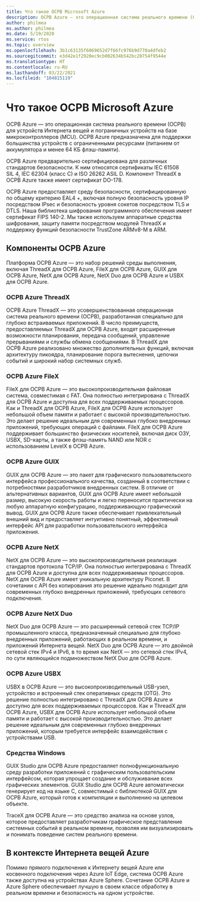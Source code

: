```yaml
---
title: Что такое ОСРВ Microsoft Azure
description: ОСРВ Azure — это операционная система реального времени (ОСРВ) для устройств Интернета вещей и пограничных устройств на базе микроконтроллеров (MCU).
author: philmea
ms.author: philmea
ms.date: 5/19/2020
ms.service: rtos
ms.topic: overview
ms.openlocfilehash: 3b1c63135f6069652d7f66fc976b9d770a4dfeb2
ms.sourcegitcommit: e3d42e1f2920ec9cb002634b542bc20754f9544e
ms.translationtype: HT
ms.contentlocale: ru-RU
ms.lasthandoff: 03/22/2021
ms.locfileid: "104815119"
---
```

# <a name="what-is-microsoft-azure-rtos"></a>Что такое ОСРВ Microsoft Azure

ОСРВ Azure — это операционная система реального времени (ОСРВ) для устройств Интернета вещей и пограничных устройств на базе микроконтроллеров (MCU). ОСРВ Azure предназначена для поддержки большинства устройств с ограниченными ресурсами (питанием от аккумулятора и менее 64 КБ флэш-памяти).
 
ОСРВ Azure предварительно сертифицирована для различных стандартов безопасности. К ним относятся сертификаты IEC 61508 SIL 4, IEC 62304 (класс C) и ISO 26262 ASIL D. Компонент ThreadX в ОСРВ Azure также имеет сертификат DO-178.

ОСРВ Azure предоставляет среду безопасности, сертифицированную по общему критерию EAL4 +, включая полную безопасность уровня IP посредством IPsec и безопасность уровня сокетов посредством TLS и DTLS. Наша библиотека шифрования программного обеспечения имеет сертификат FIPS 140-2. Мы также используем аппаратные средства шифрования, защиту памяти посредством модулей ThreadX и поддержку функций безопасности TrustZone ARMv8-M в ARM.

## <a name="components-of-azure-rtos"></a>Компоненты ОСРВ Azure

Платформа ОСРВ Azure — это набор решений среды выполнения, включая ThreadX для ОСРВ Azure, FileX для ОСРВ Azure, GUIX для ОСРВ Azure, NetX для ОСРВ Azure, NetX Duo для ОСРВ Azure и USBX для ОСРВ Azure.

### <a name="azure-rtos-threadx"></a>ОСРВ Azure ThreadX

ОСРВ Azure ThreadX — это усовершенствованная операционная система реального времени (ОСРВ), разработанная специально для глубоко встраиваемых приложений. В число преимуществ, предоставляемых ThreadX для ОСРВ Azure, входят расширенные возможности планирования, передача сообщений, управление прерываниями и службы обмена сообщениями. В ThreadX для ОСРВ Azure реализовано множество дополнительных функций, включая архитектуру пикоядра, планирование порога вытеснения, цепочки событий и широкий набор системных служб.

### <a name="azure-rtos-filex"></a>ОСРВ Azure FileX

FileX для ОСРВ Azure — это высокопроизводительная файловая система, совместимая с FAT. Она полностью интегрирована с ThreadX для ОСРВ Azure и доступна для всех поддерживаемых процессоров. Как и ThreadX для ОСРВ Azure, FileX для ОСРВ Azure использует небольшой объем памяти и работает с высокой производительностью. Это делает решение идеальным для современных глубоко внедренных приложений, требующих операций с файлами. FileX для ОСРВ Azure поддерживает большинство физических носителей, включая диск ОЗУ, USBX, SD-карты, а также флэш-память NAND или NOR с использованием LevelX в ОСРВ Azure.

### <a name="azure-rtos-guix"></a>ОСРВ Azure GUIX

GUIX для ОСРВ Azure — это пакет для графического пользовательского интерфейса профессионального качества, созданный в соответствии с потребностями разработчиков внедренных систем. В отличие от альтернативных вариантов, GUIX для ОСРВ Azure имеет небольшой размер, высокую скорость работы и легко переносится практически на любую аппаратную конфигурацию, поддерживающую графический вывод. GUIX для ОСРВ Azure также обеспечивает привлекательный внешний вид и предоставляет интуитивно понятный, эффективный интерфейс API для разработки пользовательского интерфейса приложения.

### <a name="azure-rtos-netx"></a>ОСРВ Azure NetX

NetX для ОСРВ Azure — это высокопроизводительная реализация стандартов протокола TCP/IP. Она полностью интегрирована с ThreadX для ОСРВ Azure и доступна для всех поддерживаемых процессоров. NetX для ОСРВ Azure имеет уникальную архитектуру Piconet. В сочетании с API без копирования это решение идеально подходит для современных глубоко внедренных приложений, требующих сетевого подключения.

### <a name="azure-rtos-netx-duo"></a>ОСРВ Azure NetX Duo

NetX Duo для ОСРВ Azure — это расширенный сетевой стек TCP/IP промышленного класса, предназначенный специально для глубоко внедренных приложений, работающих в реальном времени, и приложений Интернета вещей. NetX Duo для ОСРВ Azure — это двойной сетевой стек IPv4 и IPv6, в то время как NetX — это сетевой стек IPv4, по сути являющийся подмножеством NetX Duo для ОСРВ Azure.

### <a name="azure-rtos-usbx"></a>ОСРВ Azure USBX

USBX в ОСРВ Azure — это высокопроизводительный USB-узел, устройство и встроенный стек оперативных средств (OTG). Это решение полностью интегрировано с ThreadX для ОСРВ Azure и доступно для всех поддерживаемых процессоров. Как и ThreadX для ОСРВ Azure, USBX для ОСРВ Azure использует небольшой объем памяти и работает с высокой производительностью. Это делает решение идеальным для современных глубоко внедренных приложений, которым требуется интерфейс взаимодействия с устройствами USB.

### <a name="windows-tools"></a>Средства Windows

GUIX Studio для ОСРВ Azure предоставляет полнофункциональную среду разработки приложений с графическим пользовательским интерфейсом, которая упрощает создание и обслуживание всех графических элементов. GUIX Studio для ОСРВ Azure автоматически генерирует код на языке C, совместимый с библиотекой GUIX для ОСРВ Azure, который готов к компиляции и выполнению на целевом объекте.

TraceX для ОСРВ Azure — это средство анализа на основе узлов, которое предоставляет разработчикам графическое представление системных событий в реальном времени, позволяя им визуализировать и понимать поведение систем реального времени.

## <a name="in-the-context-of-azure-iot"></a>В контексте Интернета вещей Azure

Помимо прямого подключения к Интернету вещей Azure или косвенного подключения через Azure IoT Edge, система ОСРВ Azure также доступна на устройствах Azure Sphere. Сочетание ОСРВ Azure и Azure Sphere обеспечивает лучшую в своем классе обработку в реальном времени и безопасность на одном устройстве.
